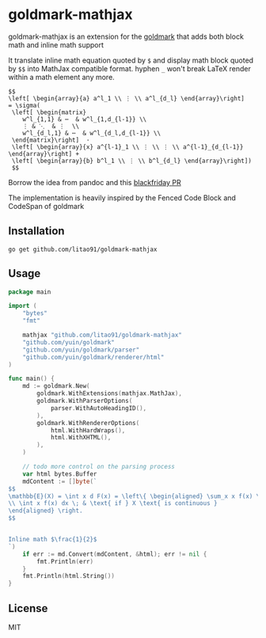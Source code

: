 goldmark-mathjax
=========================

goldmark-mathjax is an extension for the [goldmark](http://github.com/yuin/goldmark) 
that adds both block math and inline math support

It translate inline math equation quoted by `$` and display math block quoted by `$$` into MathJax compatible format.
hyphen `_` won't break LaTeX render within a math element any more.

```
$$
\left[ \begin{array}{a} a^l_1 \\ ⋮ \\ a^l_{d_l} \end{array}\right]
= \sigma(
 \left[ \begin{matrix} 
    w^l_{1,1} & ⋯  & w^l_{1,d_{l-1}} \\  
    ⋮ & ⋱  & ⋮  \\ 
    w^l_{d_l,1} & ⋯  & w^l_{d_l,d_{l-1}} \\  
 \end{matrix}\right]  ·
 \left[ \begin{array}{x} a^{l-1}_1 \\ ⋮ \\ ⋮ \\ a^{l-1}_{d_{l-1}} \end{array}\right] + 
 \left[ \begin{array}{b} b^l_1 \\ ⋮ \\ b^l_{d_l} \end{array}\right])
 $$
```


Borrow the idea from pandoc and this [blackfriday PR](https://github.com/russross/blackfriday/pull/412/)

The implementation is heavily inspired by the Fenced Code Block and CodeSpan of goldmark

Installation
--------------------

```
go get github.com/litao91/goldmark-mathjax
```

Usage
--------------------

```go
package main

import (
	"bytes"
	"fmt"

	mathjax "github.com/litao91/goldmark-mathjax"
	"github.com/yuin/goldmark"
	"github.com/yuin/goldmark/parser"
	"github.com/yuin/goldmark/renderer/html"
)

func main() {
	md := goldmark.New(
		goldmark.WithExtensions(mathjax.MathJax),
		goldmark.WithParserOptions(
			parser.WithAutoHeadingID(),
		),
		goldmark.WithRendererOptions(
			html.WithHardWraps(),
			html.WithXHTML(),
		),
	)

	// todo more control on the parsing process
	var html bytes.Buffer
	mdContent := []byte(`
$$
\mathbb{E}(X) = \int x d F(x) = \left\{ \begin{aligned} \sum_x x f(x) \; & \text{ if } X \text{ is discrete} 
\\ \int x f(x) dx \; & \text{ if } X \text{ is continuous }
\end{aligned} \right.
$$


Inline math $\frac{1}{2}$
`)
	if err := md.Convert(mdContent, &html); err != nil {
		fmt.Println(err)
	}
	fmt.Println(html.String())
}
```

License
--------------------
MIT

